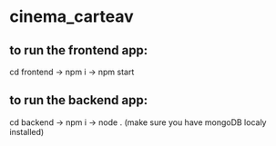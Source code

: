 # cinema_carteav
## to run the frontend app:
cd frontend -> npm i -> npm start
## to run the backend app:
cd backend -> npm i -> node .
(make sure you have mongoDB localy installed)
